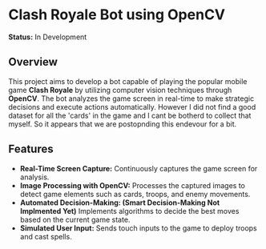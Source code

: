# Clash Royale Bot using OpenCV

**Status:** In Development

## Overview

This project aims to develop a bot capable of playing the popular mobile game **Clash Royale** by utilizing computer vision techniques through **OpenCV**. The bot analyzes the game screen in real-time to make strategic decisions and execute actions automatically.
However I did not find a good dataset for all the 'cards' in the game and I cant be botherd to collect that myself. So it appears that we are postopnding this endevour for a bit.

## Features

- **Real-Time Screen Capture:** Continuously captures the game screen for analysis.
- **Image Processing with OpenCV:** Processes the captured images to detect game elements such as cards, troops, and enemy movements.
- **Automated Decision-Making: (Smart Decision-Making Not Implmented Yet)** Implements algorithms to decide the best moves based on the current game state.
- **Simulated User Input:** Sends touch inputs to the game to deploy troops and cast spells.
